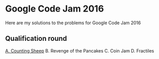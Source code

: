 # Google Code Jam 2016
Here are my solutions to the problems for Google Code Jam 2016

## Qualification round

[A. Counting Sheep]()
B. Revenge of the Pancakes
C. Coin Jam
D. Fractiles
